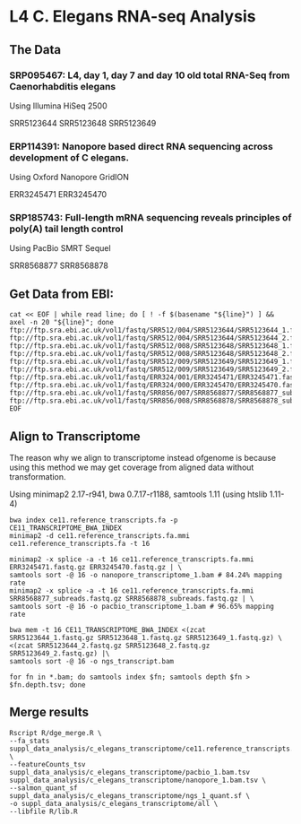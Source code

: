 # L4 C. Elegans RNA-seq Analysis


## The Data

### SRP095467: L4, day 1, day 7 and day 10 old total RNA-Seq from Caenorhabditis elegans

Using Illumina HiSeq 2500

SRR5123644 SRR5123648 SRR5123649

### ERP114391: Nanopore based direct RNA sequencing across development of C elegans.

Using Oxford Nanopore GridION

ERR3245471 ERR3245470

### SRP185743: Full-length mRNA sequencing reveals principles of poly(A) tail length control

Using PacBio SMRT Sequel

SRR8568877 SRR8568878

## Get Data from EBI:

```shell
cat << EOF | while read line; do [ ! -f $(basename "${line}") ] && axel -n 20 "${line}"; done
ftp://ftp.sra.ebi.ac.uk/vol1/fastq/SRR512/004/SRR5123644/SRR5123644_1.fastq.gz
ftp://ftp.sra.ebi.ac.uk/vol1/fastq/SRR512/004/SRR5123644/SRR5123644_2.fastq.gz
ftp://ftp.sra.ebi.ac.uk/vol1/fastq/SRR512/008/SRR5123648/SRR5123648_1.fastq.gz
ftp://ftp.sra.ebi.ac.uk/vol1/fastq/SRR512/008/SRR5123648/SRR5123648_2.fastq.gz
ftp://ftp.sra.ebi.ac.uk/vol1/fastq/SRR512/009/SRR5123649/SRR5123649_1.fastq.gz
ftp://ftp.sra.ebi.ac.uk/vol1/fastq/SRR512/009/SRR5123649/SRR5123649_2.fastq.gz
ftp://ftp.sra.ebi.ac.uk/vol1/fastq/ERR324/001/ERR3245471/ERR3245471.fastq.gz
ftp://ftp.sra.ebi.ac.uk/vol1/fastq/ERR324/000/ERR3245470/ERR3245470.fastq.gz
ftp://ftp.sra.ebi.ac.uk/vol1/fastq/SRR856/007/SRR8568877/SRR8568877_subreads.fastq.gz
ftp://ftp.sra.ebi.ac.uk/vol1/fastq/SRR856/008/SRR8568878/SRR8568878_subreads.fastq.gz
EOF
```

## Align to Transcriptome

The reason why we align to transcriptome instead ofgenome is because using this method we may get coverage from aligned data without transformation.

Using minimap2 2.17-r941, bwa 0.7.17-r1188, samtools 1.11 (using htslib 1.11-4)

```shell
bwa index ce11.reference_transcripts.fa -p CE11_TRANSCRIPTOME_BWA_INDEX
minimap2 -d ce11.reference_transcripts.fa.mmi ce11.reference_transcripts.fa -t 16

minimap2 -x splice -a -t 16 ce11.reference_transcripts.fa.mmi ERR3245471.fastq.gz ERR3245470.fastq.gz | \
samtools sort -@ 16 -o nanopore_transcriptome_1.bam # 84.24% mapping rate
minimap2 -x splice -a -t 16 ce11.reference_transcripts.fa.mmi SRR8568877_subreads.fastq.gz SRR8568878_subreads.fastq.gz | \
samtools sort -@ 16 -o pacbio_transcriptome_1.bam # 96.65% mapping rate

bwa mem -t 16 CE11_TRANSCRIPTOME_BWA_INDEX <(zcat SRR5123644_1.fastq.gz SRR5123648_1.fastq.gz SRR5123649_1.fastq.gz) \
<(zcat SRR5123644_2.fastq.gz SRR5123648_2.fastq.gz SRR5123649_2.fastq.gz) |\
samtools sort -@ 16 -o ngs_transcript.bam

for fn in *.bam; do samtools index $fn; samtools depth $fn > $fn.depth.tsv; done
```


## Merge results

```shell
Rscript R/dge_merge.R \
--fa_stats suppl_data_analysis/c_elegans_transcriptome/ce11.reference_transcripts.fa.stats \
--featureCounts_tsv suppl_data_analysis/c_elegans_transcriptome/pacbio_1.bam.tsv suppl_data_analysis/c_elegans_transcriptome/nanopore_1.bam.tsv \
--salmon_quant_sf suppl_data_analysis/c_elegans_transcriptome/ngs_1_quant.sf \
-o suppl_data_analysis/c_elegans_transcriptome/all \
--libfile R/lib.R
```
